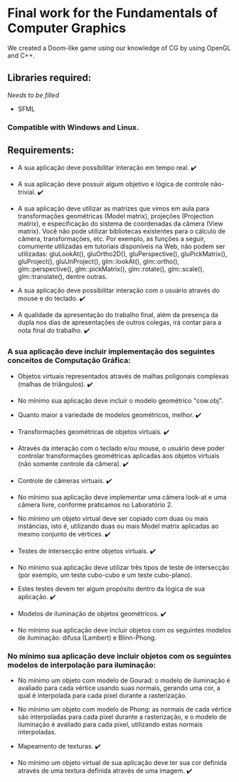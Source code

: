 # Final work for the Fundamentals of Computer Graphics

We created a Doom-like game using our knowledge of CG by using OpenGL and C++.

## Libraries required:

*Needs to be filled*

- SFML

### Compatible with Windows and Linux.

## Requirements:

- A sua aplicação deve possibilitar interação em tempo real. :heavy_check_mark:

- A sua aplicação deve possuir algum objetivo e lógica de controle não-trivial. :heavy_check_mark:

- A sua aplicação deve utilizar as matrizes que vimos em aula para transformações geométricas (Model matrix), projeções (Projection matrix), e especificação do sistema de coordenadas da câmera (View matrix).
Você não pode utilizar bibliotecas existentes para o cálculo de câmera, transformações, etc. Por exemplo, as funções a seguir, comumente utilizadas em tutoriais disponíveis na Web, não podem ser utilizadas:
gluLookAt(), gluOrtho2D(), gluPerspective(), gluPickMatrix(), gluProject(), gluUnProject(), glm::lookAt(), glm::ortho(), glm::perspective(), glm::pickMatrix(), glm::rotate(), glm::scale(), glm::translate(), dentre outras.

- A sua aplicação deve possibilitar interação com o usuário através do mouse e do teclado. :heavy_check_mark:

- A qualidade da apresentação do trabalho final, além da presença da dupla nos dias de apresentações de outros colegas, irá contar para a nota final do trabalho. :heavy_check_mark:

### A sua aplicação deve incluir implementação dos seguintes conceitos de Computação Gráfica:

- Objetos virtuais representados através de malhas poligonais complexas (malhas de triângulos). :heavy_check_mark:

- No mínimo sua aplicação deve incluir o modelo geométrico "cow.obj".

- Quanto maior a variedade de modelos geométricos, melhor. :heavy_check_mark:

- Transformações geométricas de objetos virtuais. :heavy_check_mark:

- Através da interação com o teclado e/ou mouse, o usuário deve poder controlar transformações geométricas aplicadas aos objetos virtuais (não somente controle da câmera). :heavy_check_mark:

- Controle de câmeras virtuais. :heavy_check_mark:

- No mínimo sua aplicação deve implementar uma câmera look-at e uma câmera livre, conforme praticamos no Laboratório 2.

- No mínimo um objeto virtual deve ser copiado com duas ou mais instâncias, isto é, utilizando duas ou mais Model matrix aplicadas ao mesmo conjunto de vértices. :heavy_check_mark:

- Testes de intersecção entre objetos virtuais. :heavy_check_mark:

- No mínimo sua aplicação deve utilizar três tipos de teste de intersecção (por exemplo, um teste cubo-cubo e um teste cubo-plano).

- Estes testes devem ter algum propósito dentro da lógica de sua aplicação. :heavy_check_mark:

- Modelos de iluminação de objetos geométricos. :heavy_check_mark:

- No mínimo sua aplicação deve incluir objetos com os seguintes modelos de iluminação: difusa (Lambert) e Blinn-Phong.

### No mínimo sua aplicação deve incluir objetos com os seguintes modelos de interpolação para iluminação:

- No mínimo um objeto com modelo de Gourad: o modelo de iluminação é avaliado para cada vértice usando suas normais, gerando uma cor, a qual é interpolada para cada pixel durante a rasterização.

- No mínimo um objeto com modelo de Phong: as normais de cada vértice são interpoladas para cada pixel durante a rasterização, e o modelo de iluminação é avaliado para cada pixel, utilizando estas normais interpoladas.

- Mapeamento de texturas. :heavy_check_mark:

- No mínimo um objeto virtual de sua aplicação deve ter sua cor definida através de uma textura definida através de uma imagem. :heavy_check_mark:
